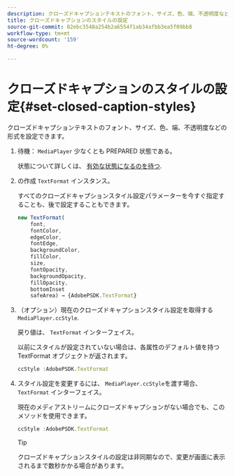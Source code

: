 ```yaml
---
description: クローズドキャプションテキストのフォント、サイズ、色、端、不透明度などの形式を設定できます。
title: クローズドキャプションのスタイルの設定
source-git-commit: 02ebc3548a254b2a6554f1ab34afbb3ea5f09bb8
workflow-type: tm+mt
source-wordcount: '159'
ht-degree: 0%

---
```


# クローズドキャプションのスタイルの設定{#set-closed-caption-styles}

クローズドキャプションテキストのフォント、サイズ、色、端、不透明度などの形式を設定できます。

1. 待機： `MediaPlayer` 少なくとも PREPARED 状態である。

   状態について詳しくは、 [有効な状態になるのを待つ](../../../content-playback-options-browser-tvsdk/ui-configure/t-psdk-browser-tvsdk-2.4-ui-state-prepared-wait-for.md).
1. の作成 `TextFormat` インスタンス。

   すべてのクローズドキャプションスタイル設定パラメーターを今すぐ指定することも、後で設定することもできます。

   ```js
   new TextFormat( 
       font,   
       fontColor,  
       edgeColor,   
       fontEdge,  
       backgroundColor,   
       fillColor,  
       size,   
       fontOpacity,   
       backgroundOpacity,  
       fillOpacity, 
       bottomInset 
       safeArea) → {AdobePSDK.TextFormat}
   ```

1. （オプション）現在のクローズドキャプションスタイル設定を取得する `MediaPlayer.ccStyle`.

   戻り値は、 `TextFormat` インターフェイス。

   以前にスタイルが設定されていない場合は、各属性のデフォルト値を持つ TextFormat オブジェクトが返されます。

   ```js
   ccStyle :AdobePSDK.TextFormat
   ```

1. スタイル設定を変更するには、 `MediaPlayer.ccStyle`を渡す場合、 `TextFormat` インターフェイス。

   現在のメディアストリームにクローズドキャプションがない場合でも、このメソッドを使用できます。

   ```js
   ccStyle :AdobePSDK.TextFormat 
   ```

   >[!TIP]
   >
   >クローズドキャプションスタイルの設定は非同期なので、変更が画面に表示されるまで数秒かかる場合があります。
